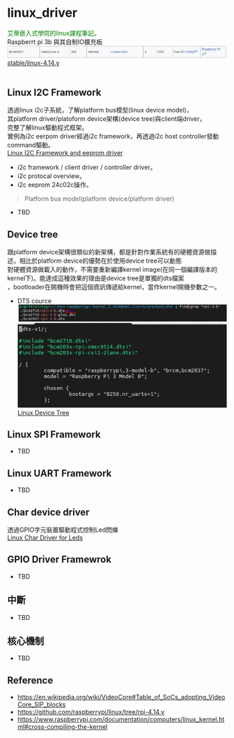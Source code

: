 # linux_driver
<font color=#008000>艾蒂嵌入式學院的linux課程筆記。</font><br>
Raspberrt pi 3b 與其自制IO擴充板
![alt raspi3b](https://github.com/chiweichiu/linux_driver/blob/main/utils/raspi3b.JPG)
[stable/linux-4.14.y](https://github.com/raspberrypi/linux/releases/tag/raspberrypi-kernel_1.20190401-1)
<br>
<br>
## **Linux I2C Framework**<br>
透過linux i2c子系統，了解platform bus模型(linux device model)，<br>
其platform driver/platoform device架構(device tree)與client端driver，<br>
完整了解linux驅動程式框架。<br>
實例為i2c eerpom driver經過i2c framework，再透過i2c host controller發動command驅動。<br>
[Linux I2C Framework and eeprom driver](https://github.com/chiweichiu/linux_driver/blob/main/linux_i2c_framework/README.md)
- i2c framework / client driver / controller driver。
- i2c protocal overview。
- i2c eeprom 24c02c操作。
> Platform bus model(platform device/platform driver)
- TBD
## **Device tree**<br>
跟platform device架構很類似的新架構，都是針對作業系統有的硬體資源做描述，相比於platform device的優勢在於使用device tree可以動態<br>
對硬體資源做載入的動作，不需要重新編譯kernel image(在同一個編譯版本的kernel下)。能達成這種效果的理由是device tree是單獨的dts檔案<br>
，bootloader在開機時會把這個資訊傳遞給kernel，當作kernel開機參數之一。 
- DTS cource<br>
![alt bcm2710-rpi-3-b](https://github.com/chiweichiu/linux_driver/blob/main/utils/bcm2710-rpi-3-b.JPG)<br>
![alt vi-bcm2710-rpi-3-b](https://github.com/chiweichiu/linux_driver/blob/main/utils/vi-bcm2710-rpi-3-b.JPG)<br> 
[Linux Device Tree](https://github.com/chiweichiu/linux_driver/blob/main/linux_device_tree/README.md)  
## Linux SPI Framework
- TBD
## Linux UART Framework
- TBD
## Char device driver
透過GPIO字元裝置驅動程式控制Led閃爍<br>
[Linux Char Driver for Leds](https://github.com/chiweichiu/linux_driver/blob/main/linux_char_driver/README.md)<br>
## GPIO Driver Framewrok
- TBD
## 中斷
- TBD
## 核心機制
- TBD

## Reference
- https://en.wikipedia.org/wiki/VideoCore#Table_of_SoCs_adopting_VideoCore_SIP_blocks
- https://github.com/raspberrypi/linux/tree/rpi-4.14.y
- https://www.raspberrypi.com/documentation/computers/linux_kernel.html#cross-compiling-the-kernel
